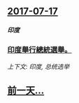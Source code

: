## [2017-07-17](/news/2017/07/17/index.md)

##### 印度
### [印度舉行總統選舉。 ](/news/2017/07/17/印度舉行總統選舉.md)
_上下文: 印度, 总统选举_

## [前一天...](/news/2017/07/15/index.md)

